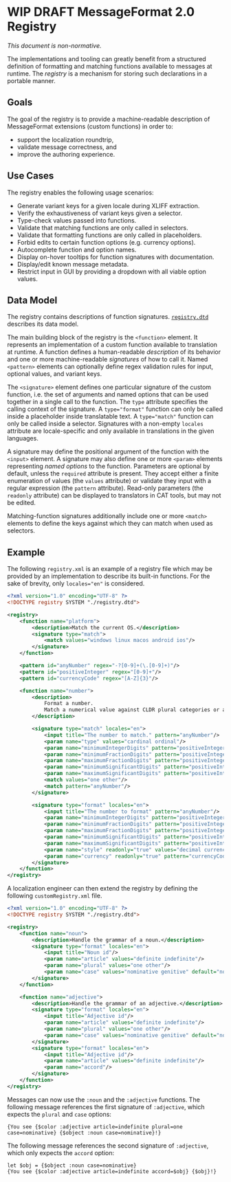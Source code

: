 # WIP DRAFT MessageFormat 2.0 Registry

_This document is non-normative._

The implementations and tooling can greatly benefit from a structured definition of formatting and matching functions available to messages at runtime.
The _registry_ is a mechanism for storing such declarations in a portable manner.

## Goals

The goal of the registry is to provide a machine-readable description of MessageFormat extensions (custom functions) in order to:

* support the localization roundtrip,
* validate message correctness, and
* improve the authoring experience.

## Use Cases

The registry enables the following usage scenarios:

* Generate variant keys for a given locale during XLIFF extraction.
* Verify the exhaustiveness of variant keys given a selector.
* Type-check values passed into functions.
* Validate that matching functions are only called in selectors.
* Validate that formatting functions are only called in placeholders.
* Forbid edits to certain function options (e.g. currency options).
* Autocomplete function and option names.
* Display on-hover tooltips for function signatures with documentation.
* Display/edit known message metadata.
* Restrict input in GUI by providing a dropdown with all viable option values.

## Data Model

The registry contains descriptions of function signatures.
[`registry.dtd`](./registry.dtd) describes its data model.

The main building block of the registry is the `<function>` element.
It represents an implementation of a custom function available to translation at runtime.
A function defines a human-readable _description_ of its behavior
and one or more machine-readable _signatures_ of how to call it.
Named `<pattern>` elements can optionally define regex validation rules for input, optional values, and variant keys.

The `<signature>` element defines one particular signature of the custom function,
i.e. the set of arguments and named options that can be used together in a single call to the function.
The `type` attribute specifies the calling context of the signature.
A `type="format"` function can only be called inside a placeholder inside translatable text.
A `type="match"` function can only be called inside a selector.
Signatures with a non-empty `locales` attribute are locale-specific and only available in translations in the given languages.

A signature may define the positional argument of the function with the `<input>` element.
A signature may also define one or more `<param>` elements representing _named options_ to the function.
Parameters are optional by default,
unless the `required` attribute is present.
They accept either a finite enumeration of values (the `values` attribute)
or validate they input with a regular expression (the `pattern` attribute).
Read-only parameters (the `readonly` attribute) can be displayed to translators in CAT tools, but may not be edited.

Matching-function signatures additionally include one or more `<match>` elements
to define the keys against which they can match when used as selectors.

## Example

The following `registry.xml` is an example of a registry file
which may be provided by an implementation to describe its built-in functions.
For the sake of brevity, only `locales="en"` is considered.

```xml
<?xml version="1.0" encoding="UTF-8" ?>
<!DOCTYPE registry SYSTEM "./registry.dtd">

<registry>
    <function name="platform">
        <description>Match the current OS.</description>
        <signature type="match">
            <match values="windows linux macos android ios"/>
        </signature>
    </function>

    <pattern id="anyNumber" regex="-?[0-9]+(\.[0-9]+)"/>
    <pattern id="positiveInteger" regex="[0-9]+"/>
    <pattern id="currencyCode" regex="[A-Z]{3}"/>

    <function name="number">
        <description>
            Format a number.
            Match a numerical value against CLDR plural categories or against a number literal.
        </description>

        <signature type="match" locales="en">
            <input title="The number to match." pattern="anyNumber"/>
            <param name="type" values="cardinal ordinal"/>
            <param name="minimumIntegerDigits" pattern="positiveInteger"/>
            <param name="minimumFractionDigits" pattern="positiveInteger"/>
            <param name="maximumFractionDigits" pattern="positiveInteger"/>
            <param name="minimumSignificantDigits" pattern="positiveInteger"/>
            <param name="maximumSignificantDigits" pattern="positiveInteger"/>
            <match values="one other"/>
            <match pattern="anyNumber"/>
        </signature>

        <signature type="format" locales="en">
            <input title="The number to format" pattern="anyNumber"/>
            <param name="minimumIntegerDigits" pattern="positiveInteger"/>
            <param name="minimumFractionDigits" pattern="positiveInteger"/>
            <param name="maximumFractionDigits" pattern="positiveInteger"/>
            <param name="minimumSignificantDigits" pattern="positiveInteger"/>
            <param name="maximumSignificantDigits" pattern="positiveInteger"/>
            <param name="style" readonly="true" values="decimal currency percent unit" default="decimal"/>
            <param name="currency" readonly="true" pattern="currencyCode"/>
        </signature>
    </function>
</registry>
```

A localization engineer can then extend the registry by defining the following `customRegistry.xml` file.

```xml
<?xml version="1.0" encoding="UTF-8" ?>
<!DOCTYPE registry SYSTEM "./registry.dtd">

<registry>
    <function name="noun">
        <description>Handle the grammar of a noun.</description>
        <signature type="format" locales="en">
            <input title="Noun id"/>
            <param name="article" values="definite indefinite"/>
            <param name="plural" values="one other"/>
            <param name="case" values="nominative genitive" default="nominative"/>
        </signature>
    </function>

    <function name="adjective">
        <description>Handle the grammar of an adjective.</description>
        <signature type="format" locales="en">
            <input title="Adjective id"/>
            <param name="article" values="definite indefinite"/>
            <param name="plural" values="one other"/>
            <param name="case" values="nominative genitive" default="nominative"/>
        </signature>
        <signature type="format" locales="en">
            <input title="Adjective id"/>
            <param name="article" values="definite indefinite"/>
            <param name="accord"/>
        </signature>
    </function>
</registry>
```

Messages can now use the `:noun` and the `:adjective` functions.
The following message references the first signature of `:adjective`,
which expects the `plural` and `case` options:

    {You see {$color :adjective article=indefinite plural=one case=nominative} {$object :noun case=nominative}!}

The following message references the second signature of `:adjective`,
which only expects the `accord` option:

    let $obj = {$object :noun case=nominative}
    {You see {$color :adjective article=indefinite accord=$obj} {$obj}!}
